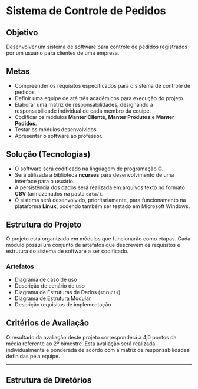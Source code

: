 # Sistema de Controle de Pedidos

## Objetivo
Desenvolver um sistema de software para controle de pedidos registrados por um usuário para clientes de uma empresa.

## Metas
* Compreender os requisitos especificados para o sistema de controle de pedidos.
* Definir uma equipe de até três acadêmicos para execução do projeto.
* Elaborar uma matriz de responsabilidades, designando a responsabilidade individual de cada membro da equipe.
* Codificar os módulos **Manter Cliente**, **Manter Produtos** e **Manter Pedidos**.
* Testar os módulos desenvolvidos.
* Apresentar o software ao professor.

## Solução (Tecnologias)
* O software será codificado na linguagem de programação **C**.
* Será utilizada a biblioteca **ncurses** para desenvolvimento de uma interface para o usuário.
* A persistência dos dados será realizada em arquivos texto no formato **CSV** (armazenados na pasta `data/`).
* O sistema será desenvolvido, prioritariamente, para funcionamento na plataforma **Linux**, podendo também ser testado em Microsoft Windows.

## Estrutura do Projeto
O projeto está organizado em módulos que funcionarão como etapas. Cada módulo possui um conjunto de artefatos que descrevem os requisitos e estrutura do sistema de software a ser codificado.

### Artefatos
* Diagrama de caso de uso
* Descrição de cenário de uso
* Diagrama de Estruturas de Dados (`structs`)
* Diagrama de Estrutura Modular
* Descrição requisitos de implementação

## Critérios de Avaliação
O resultado da avaliação deste projeto corresponderá à 4,0 pontos da média referente ao 2º bimestre. Esta avaliação será realizada individualmente e ponderada de acordo com a matriz de responsabilidades definidas pela equipe.

---

## Estrutura de Diretórios
